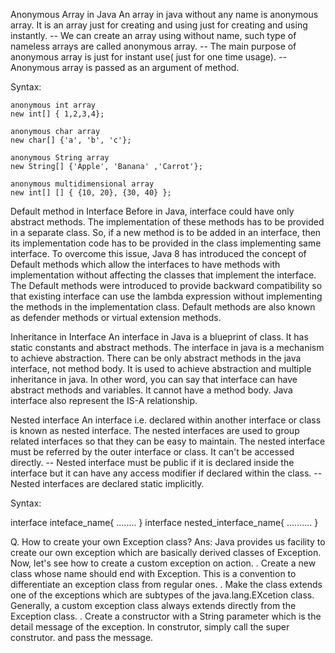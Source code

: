 Anonymous Array in Java
An array in java without any name is anonymous array. It is an array just for creating and using just for creating and using instantly. -- We can create an array using without name, such type of nameless arrays are called anonymous array. -- The main purpose of anonymous array is just for instant use( just for one time usage). -- Anonymous array is passed as an argument of method.

Syntax:

    anonymous int array
    new int[] { 1,2,3,4};

    anonymous char array
    new char[] {'a', 'b', 'c'};

    anonymous String array
    new String[] {'Apple', 'Banana' ,'Carrot'};

    anonymous multidimensional array
    new int[] [] { {10, 20}, {30, 40} };
Default method in Interface
Before in Java, interface could have only abstract methods. The implementation of these methods has to be provided in a separate class. So, if a new method is to be added in an interface, then its implementation code has to be provided in the class implementing same interface. To overcome this issue, Java 8 has introduced the concept of Default methods which allow the interfaces to have methods with implementation without affecting the classes that implement the interface. The Default methods were introduced to provide backward compatibility so that existing interface can use the lambda expression without implementing the methods in the implementation class. Default methods are also known as defender methods or virtual extension methods.

Inheritance in Interface
An interface in Java is a blueprint of class. It has static constants and abstract methods. The interface in java is a mechanism to achieve abstraction. There can be only abstract methods in the java interface, not method body. It is used to achieve abstraction and multiple inheritance in java. In other word, you can say that interface can have abstract methods and variables. It cannot have a method body. Java interface also represent the IS-A relationship.

Nested interface
An interface i.e. declared within another interface or class is known as nested interface. The nested interfaces are used to group related interfaces so that they can be easy to maintain. The nested interface must be referred by the outer interface or class. It can't be accessed directly. -- Nested interface must be public if it is declared inside the interface but it can have any access modifier if declared within the class. -- Nested interfaces are declared static implicitly.

Syntax:

interface inteface_name{ ........ } interface nested_interface_name{ .......... }

Q. How to create your own Exception class?
Ans: Java provides us facility to create our own exception which are basically derived classes of Exception. Now, let's see how to create a custom exception on action. . Create a new class whose name should end with Exception. This is a convention to differentiate an exception class from regular ones. . Make the class extends one of the exceptions which are subtypes of the java.lang.EXcetion class. Generally, a custom exception class always extends directly from the Exception class. . Create a constructor with a String parameter which is the detail message of the exception. In construtor, simply call the super construtor. and pass the message.